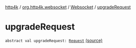[http4k](../../index.md) / [org.http4k.websocket](../index.md) / [Websocket](index.md) / [upgradeRequest](./upgrade-request.md)

# upgradeRequest

`abstract val upgradeRequest: `[`Request`](../../org.http4k.core/-request/index.md) [(source)](https://github.com/http4k/http4k/blob/master/http4k-core/src/main/kotlin/org/http4k/websocket/websocket.kt#L14)